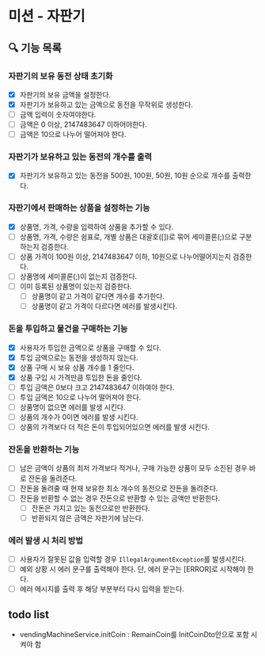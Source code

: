 # 미션 - 자판기

## 🔍 기능 목록

### 자판기의 보유 동전 상태 초기화

- [x] 자판기의 보유 금액을 설정한다.
- [x] 자판기가 보유하고 있는 금액으로 동전을 무작위로 생성한다.
- [ ] 금액 입력이 숫자여야한다.
- [ ] 금액은 0 이상, 2147483647 이하어야한다.
- [ ] 금액은 10으로 나누어 떨어져야 한다.

### 자판기가 보유하고 있는 동전의 개수를 출력

- [x] 자판기가 보유하고 있는 동전을 500원, 100원, 50원, 10원 순으로 개수를 출력한다.

### 자판기에서 판매하는 상품을 설정하는 기능

- [x] 상품명, 가격, 수량을 입력하여 상품을 추가할 수 있다.
- [ ] 상품명, 가격, 수량은 쉼표로, 개별 상품은 대괄호([])로 묶어 세미콜론(;)으로 구분하는지 검증한다.
- [ ] 상품 가격이 100원 이상, 2147483647 이하, 10원으로 나누어떨어지는지 검증한다.
- [ ] 상품명에 세미콜론(;)이 없는지 검증한다.
- [ ] 이미 등록된 상품명이 있는지 검증한다.
    - [ ] 상품명이 같고 가격이 같다면 개수를 추가한다.
    - [ ] 상품명이 같고 가격이 다르다면 에러를 발생시킨다.

### 돈을 투입하고 물건을 구매하는 기능

- [x] 사용자가 투입한 금액으로 상품을 구매할 수 있다.
- [x] 투입 금액으로는 동전을 생성하지 않는다.
- [x] 상품 구매 시 보유 상품 개수를 1 줄인다.
- [x] 상품 구입 시 가격만큼 투입한 돈을 줄인다.
- [ ] 투입 금액은 0보다 크고 2147483647 이하여야 한다.
- [ ] 투입 금액은 10으로 나누어 떨어져야 한다.
- [ ] 상품명이 없으면 에러를 발생 시킨다.
- [ ] 상품의 개수가 0이면 에러를 발생 시킨다.
- [ ] 상품의 가격보다 더 적은 돈이 투입되어있으면 에러를 발생 시킨다.

### 잔돈을 반환하는 기능

- [ ] 남은 금액이 상품의 최저 가격보다 적거나, 구매 가능한 상품이 모두 소진된 경우 바로 잔돈을 돌려준다.
- [ ] 잔돈을 돌려줄 때 현재 보유한 최소 개수의 동전으로 잔돈을 돌려준다.
- [ ] 잔돈을 반환할 수 없는 경우 잔돈으로 반환할 수 있는 금액만 반환한다.
    - [ ] 잔돈은 가지고 있는 동전으로만 반환한다.
    - [ ] 반환되지 않은 금액은 자판기에 남는다.

### 에러 발생 시 처리 방법

- [ ] 사용자가 잘못된 값을 입력할 경우 `IllegalArgumentException`를 발생시킨다.
- [ ] 예외 상황 시 에러 문구를 출력해야 한다. 단, 에러 문구는 [ERROR]로 시작해야 한다.
- [ ] 에러 메시지를 출력 후 해당 부분부터 다시 입력을 받는다.

## todo list

- vendingMachineService.initCoin : RemainCoin를 InitCoinDto안으로 포함 시켜야 함
